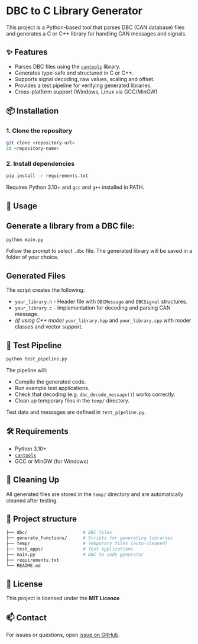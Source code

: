 # DBC to C Library Generator

This project is a Python-based tool that parses DBC (CAN database) files and generates a C or C++ library for handling CAN messages and signals.

## ✨ Features

- Parses DBC files using the [`cantools`](https://github.com/eerimoq/cantools) library.
- Generates type-safe and structured in C or C++.
- Supports signal decoding, raw values, scaling and offset.
- Provides a test pipeline for verifying generated libraries.
- Cross-platform support (Windows, Linux via GCC/MinGW)

## 📦 Installation

### 1. Clone the repository

```sh
git clone <repository-url>
cd <repository-name>
```

### 2. Install dependencies

```sh
pip install -r requirements.txt
```
Requires Python 3.10+ and `gcc` and `g++` installed in PATH.

## 🚀 Usage

## Generate a library from a DBC file:
```sh
python main.py
```
Follow the prompt to select `.dbc` file. The generated library will be saved in a folder of your choice.

## Generated Files
The script creates the following:

- `your_library.h` - Header file with `DBCMessage` and `DBCSignal` structures.
- `your_library.c` - Implementation for decoding and parsing CAN message.
- *(if using C++ mode)* `your_library.hpp` and `your_library.cpp` with moder classes and vector support.

## 🧪 Test Pipeline
```sh
python test_pipeline.py
```
The pipeline will:
- Compile the generated code.
- Run example test applications.
- Check that decoding (e.g. `dbc_decode_message()`) works correctly.
- Clean up temporary files in the `temp/` directory.

Test data and messages are defined in `test_pipeline.py`.

## 🛠 Requirements
- Python 3.10+
- [`cantools`](https://github.com/eerimoq/cantools)
- GCC or MinGW (for Windows)

## 🧹 Cleaning Up
All generated files are stored in the `temp/` directory and are automatically cleaned after testing.

## 📁 Project structure
```graphql
├── dbc/                     # DBC files
├── generate_functions/      # Scripts for generating libraries
├── temp/                    # Temporary files (auto-cleaned)
├── test_apps/               # Test applications
├── main.py                  # DBC to code generator
├── requirements.txt
└── README.md
```

## 📝 License
This project is licensed under the <b>MIT Licence</b>

## 📫 Contact
For issues or questions, open [issue on GitHub](https://github.com/mobility-lab-vsb/can-library-generator/issues).